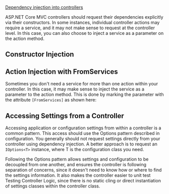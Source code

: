[Dependency injection into controllers](https://docs.microsoft.com/en-us/aspnet/core/mvc/controllers/dependency-injection)


ASP.NET Core MVC controllers should request their dependencies explicitly via their constructors. In some instances, individual controller actions may require a service, and it may not make sense to request at the controller level. In this case, you can also choose to inject a service as a parameter on the action method.


## Constructor Injection


## Action Injection with FromServices

Sometimes you don't need a service for more than one action within your controller. In this case, it may make sense to inject the service as a parameter to the action method. This is done by marking the parameter with the attribute  `[FromServices]` as shown here:


## Accessing Settings from a Controller

Accessing application or configuration settings from within a controller is a common pattern. This access should use the Options pattern described in configuration. You generally should not request settings directly from your controller using dependency injection. A better approach is to request an   `IOptions<T>` instance, where T is the configuration class you need.


Following the Options pattern allows settings and configuration to be decoupled from one another, and ensures the controller is following separation of concerns, since it doesn't need to know how or where to find the settings information. It also makes the controller easier to unit test Testing Controller Logic, since there is no static cling or direct instantiation of settings classes within the controller class.
